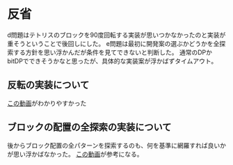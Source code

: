 # 反省

d問題はテトリスのブロックを90度回転する実装が思いつかなかったのと実装が重そうということで後回しにした。
e問題は最初に開発案の選ぶかどうかを全探索する方針を思い浮かんだが条件を見てできないと判断した。
通常のDPかbitDPでできそうかなと思ったが、具体的な実装案が浮かばずタイムアウト。

## 反転の実装について

[この動画](https://www.youtube.com/watch?v=iLprGQDkfww)がわかりやすかった

## ブロックの配置の全探索の実装について

後からブロック配置の全パターンを探索するのも、何を基準に網羅すれば良いかが思い浮かばなかった。
[この動画](https://www.youtube.com/watch?v=F8AcdFtfe5Y)が参考になる。
